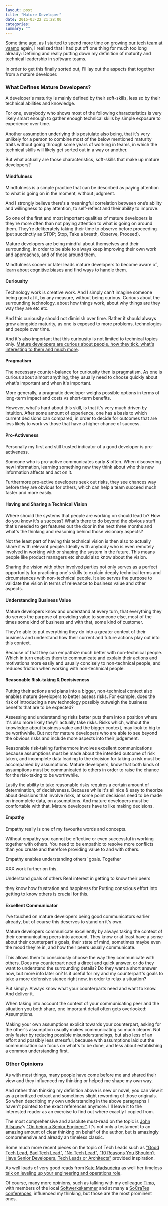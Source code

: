 ```yaml
---
layout: post
title: "Mature Developer"
date: 2015-03-22 21:28:00
categories:
summary: ""
---
```


Some time ago, as I started to spend more time on [growing our tech team at
vaamo](http://codecraft.vaamo.de/jobs/) again, I realized that I had put off one
thing for much too long already: Defining and really putting down my definition
of maturity and technical leadership in software teams.

In order to get this finally sorted out, I'll lay out the aspects that together
from a mature developer.

### What Defines Mature Developers?

A developer's maturity is mainly defined by their soft-skills, less so by their
technical abilities and knowledge.

For one, everybody who shows most of the following characteristics is very
likely smart enough to gather enough technical skills by simple exposure to
experience over time.

Another assumption underlying this postulate also being, that it's very unlikely
for a person to combine most of the below mentioned maturity traits without
going through some years of working in teams, in which the technical skills will
likely get sorted out in a way or another.

But what actually are those characteristics, soft-skills that make up mature
developers?


#### Mindfulness

Mindfulness is a simple practice that can be described as paying attention to
what is going on in the moment, without judgment.

And I strongly believe there's a meaningful correlation between one’s ability
and willingness to pay attention, to self-reflect and their ability to
improve.

So one of the first and most important qualities of mature developers is they're
more often than not paying attention to what is going on around them. They're
deliberately taking their time to observe before proceeding (put succinctly as
STOP; Stop, Take a breath, Observe, Proceed).

Mature developers are being mindful about themselves and their surrounding, in
order to be able to always keep improving their own work and approaches, and
of those around them.

Mindfulness sooner or later leads mature developers to become aware of, learn
about [cognitive biases][cognitive-biases] and find ways to handle them.


#### Curiousity

Technology work is creative work. And I simply can't imagine someone being good
at it, by any measure, without being curious. Curious about the surrounding
technology, about how things work, about why things are they way they are etc
etc.

And this curiousity should not diminish over time. Rather it should always grow
alongside maturity, as one is exposed to more problems, technologies and people
over time.

And it's also important that this curiousity is not limited to technical topics
only. [Mature developers are curious about people, how they tick, what's
interesting to them and much more][skamille-curiousity].


#### Pragmatism

The necessary counter-balance for curiousity then is pragmatism. As one is
curious about almost anything, they usually need to choose quickly about what's
important and when it's important.

More generally, a pragmatic developer weighs possible options in terms of
long-term impact and costs vs short-term benefits.

However, what's hard about this skill, is that it's very much driven by
intuition. After some amount of experience, one has a basis to which current
decisions can compared, in order to decide for outcomes that are less likely to
work vs those that have a higher chance of success.


#### Pro-Activeness

Personally my first and still trusted indicator of a good developer is
pro-activeness.

Someone who is pro-active communicates early & often. When discovering new
information, learning something new they think about who this new information
affects and act on it.

Furthermore pro-active developers seek out risks, they see chances way before
they are obvious for others, which can help a team succeed much faster and more
easily.


#### Having and Sharing a Technical Vision

Where should the systems that people are working on should lead to? How do you
know it's a success? What's there to do beyond the obvious stuff that's needed
to get features out the door in the next three months and what's the thinking
and reasoning behind those visionary aspects?

Not the least part of having this technical vision is then also to actually
share it with relevant people. Ideally with anybody who is even remotely
involved in working with or shaping the system in the future.  This means people
like product managers etc should also know about the vision.

Sharing the vision with other involved parties not only serves as a perfect
opportunity for practicing one's skills to explain deeply technical terms and
circumstances with non-technical people. It also serves the purpose to validate
the vision in terms of relevance to business value and other aspects.


#### Understanding Business Value

Mature developers know and understand at every turn, that everything they do
serves the purpose of providing value to someone else, most of the times some
kind of business and with that, some kind of customer.

They're able to put everything they do into a greater context of their business
and understand how their current and future actions play out into this context.

Because of that they can empathize much better with non-technical people. Which
in turn enables them to communicate and explain their actions and motivations
more easily and usually concisely to non-technical people, and reduces friction
when working with non-technical people.


#### Reasonable Risk-taking & Decisiveness

Putting their actions and plans into a bigger, non-technical context also
enables mature developers to better assess risks. For example, does the risk of
introducing a new technology possibly outweigh the business benefits that are to
be expected?

Assessing and understanding risks better puts them into a position where it's
also more likely they'll actually take risks. Risks which, without the knowledge
about business value and the bigger context, may look to big to be worthwhile.
But not for mature developers who are able to see beyond the obvious risks and
include more aspects into their judgement.

Reasonable risk-taking furthermore involves excellent communications because
assumptions must be made about the intended outcome of risk taken, and
incomplete data leading to the decision for taking a risk must be accompanied by
assumptions. Mature developers, know that both kinds of assumptions must be
communicated to others in order to raise the chance for the risk-taking to be
worthwhile.

Lastly the ability to take reasonable risks requires a certain amount of
determination, of decisiveness. Because while it's all nice & easy to theorize
about decisions that involve risks, at some point decisions need to be made on
incomplete data, on assumptions. And mature developers must be comfortable with
that. Mature developers have to like making decisions.


#### Empathy

Empathy really is one of my favourite words and concepts.

Without empathy you cannot be effective or even successful in working together
with others. You need to be empathic to resolve more conflicts than you create
and therefore providing value to and with others.

Empathy enables understanding others’ goals. Together

XXX work further on this.

Understand goals of others
Real interest in getting to know their peers

they know how frustration and happiness for 
Putting conscious effort into getting to know others is crucial for
this.


#### Excellent Communicator

I've touched on mature developers being good communicators earlier already, but
of course this deserves to stand on it's own.

Mature developers communicate excellently by always taking the context of their
communicating peers into account. They know or at least have a sense about their
counterpart's goals, their state of mind, sometimes maybe even the mood they're
in, and how their peers usually communicate. 

This allows them to consciously choose the way they communicate with others.
Does my counterpart need a direct and quick answer, or do they want to
understand the surrounding details? Do they want a short answer now, but more
info later on? Is it useful for my and my counterpart's goals to take a more
defensive stance right now, in order to relax a situation?

Put simply: Always know what your counterparts need and want to know. And
deliver it.

When taking into account the context of your communicating peer and the
situation you both share, one important detail often gets overlooked:
Assumptions.

Making your own assumptions explicit towards your counterpart, asking for the
other's assumption usually makes communicating so much clearer. Not only faster
by reducing possible misunderstandings, but also less of an effort and possibly
less stressful, because with assumptions laid out the communication can
focus on what's to be done, and less about establishing a common understanding
first.


### Other Opinions

As with most things, many people have come before me and shared their view and
they influenced my thinking or helped me shape my own way.

And rather than thinking my definition above is new or novel, you can view it as
a prioritized extract and sometimes slight rewording of those originals.  So
when describing my own understanding in the above paragraphs I haven't pointed
to the exact references anymore. I'll leave it to the interested reader as an
exercise to find out where exactly I copied from.

The most comprehensive and absolute must-read on the topic is [John
Allspaw](https://twitter.com/jallspaw)'s ["On being a Senior
Engineer"][senior-engineer]. It's not only a testament to an amazing amount of
clear thinking on behalf of the author, but is amazingly comprehensive and
already an timeless classic.

Some much more recent pieces on the topic of Tech Leads such as ["Good Tech
Lead, Bad Tech Lead"][good-bad-tech-lead], ["No Tech Lead"][no-tech-lead], ["10
Reasons You Shouldn’t Have Senior Developers, Tech Leads or
Architects"][10-reasons] provided inspiration.

As well loads of very good reads from [Kate Madsudeira][katemats] as well her
timeless [talk on leveling up your engineering and operations
role][leveling-up].

Of course, many more opinions, such as talking with my colleague
[Timo](https://twitter.com/timohirt), with members of the local
[Softwerkskammer][swkrm] and at many a [SoCraTes conferences][socrates],
influenced my thinking, but those are the most prominent ones.


[skamille-curiousity]: http://whilefalse.blogspot.de/2015/03/get-curious.html
[cognitive-biases]: http://jkle.in/biases
[10-reasons]: http://www.grahamlea.com/2013/07/10-reasons-you-shouldnt-have-senior-developers-tech-leads-or-architects/
[no-tech-lead]: http://adamralph.com/2014/03/15/no-tech-lead/
[senior-engineer]: http://www.kitchensoap.com/2012/10/25/on-being-a-senior-engineer/
[good-bad-tech-lead]: https://medium.com/@jliszka/good-tech-lead-bad-tech-lead-948b2b806d86
[katemats]: http://katemats.com/leadership/
[leveling-up]: https://www.youtube.com/watch?v=lgxEmiMJVq4
[swkrm]: https://softwerkskammer.org/groups/rheinmain
[socrates]: http://www.socrates-conference.de/
